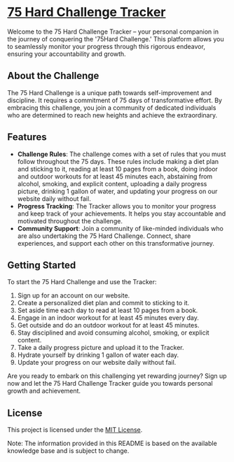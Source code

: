 # [75 Hard Challenge Tracker](https://75-hard-challenge-tracker.netlify.app/)

Welcome to the 75 Hard Challenge Tracker – your personal companion in the journey of conquering the '75Hard Challenge.' This platform allows you to seamlessly monitor your progress through this rigorous endeavor, ensuring your accountability and growth. 

## About the Challenge
The 75 Hard Challenge is a unique path towards self-improvement and discipline. It requires a commitment of 75 days of transformative effort. By embracing this challenge, you join a community of dedicated individuals who are determined to reach new heights and achieve the extraordinary.

## Features
- **Challenge Rules**: The challenge comes with a set of rules that you must follow throughout the 75 days. These rules include making a diet plan and sticking to it, reading at least 10 pages from a book, doing indoor and outdoor workouts for at least 45 minutes each, abstaining from alcohol, smoking, and explicit content, uploading a daily progress picture, drinking 1 gallon of water, and updating your progress on our website daily without fail.
- **Progress Tracking**: The Tracker allows you to monitor your progress and keep track of your achievements. It helps you stay accountable and motivated throughout the challenge.
- **Community Support**: Join a community of like-minded individuals who are also undertaking the 75 Hard Challenge. Connect, share experiences, and support each other on this transformative journey.

## Getting Started
To start the 75 Hard Challenge and use the Tracker:
1. Sign up for an account on our website.
2. Create a personalized diet plan and commit to sticking to it.
3. Set aside time each day to read at least 10 pages from a book.
4. Engage in an indoor workout for at least 45 minutes every day.
5. Get outside and do an outdoor workout for at least 45 minutes.
6. Stay disciplined and avoid consuming alcohol, smoking, or explicit content.
7. Take a daily progress picture and upload it to the Tracker.
8. Hydrate yourself by drinking 1 gallon of water each day.
9. Update your progress on our website daily without fail.

Are you ready to embark on this challenging yet rewarding journey? Sign up now and let the 75 Hard Challenge Tracker guide you towards personal growth and achievement.

## License
This project is licensed under the [MIT License](LICENSE).

Note: The information provided in this README is based on the available knowledge base and is subject to change.

